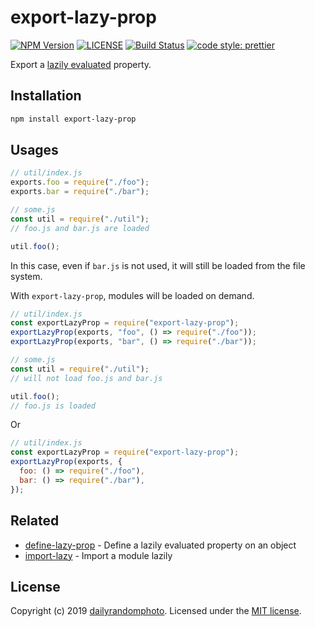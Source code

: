 # export-lazy-prop

[![NPM Version][npm-version-image]][npm-url]
[![LICENSE][license-image]][license-url]
[![Build Status][travis-image]][travis-url]
[![code style: prettier](https://img.shields.io/badge/code_style-prettier-ff69b4.svg?style=flat-square)](https://github.com/prettier/prettier)

Export a [lazily evaluated](https://en.wikipedia.org/wiki/Lazy_evaluation) property.

## Installation

```sh
npm install export-lazy-prop
```

## Usages

```js
// util/index.js
exports.foo = require("./foo");
exports.bar = require("./bar");

// some.js
const util = require("./util");
// foo.js and bar.js are loaded

util.foo();
```

In this case, even if `bar.js` is not used, it will still be loaded from the file system.

With `export-lazy-prop`, modules will be loaded on demand.

```js
// util/index.js
const exportLazyProp = require("export-lazy-prop");
exportLazyProp(exports, "foo", () => require("./foo"));
exportLazyProp(exports, "bar", () => require("./bar"));

// some.js
const util = require("./util");
// will not load foo.js and bar.js

util.foo();
// foo.js is loaded
```

Or

```js
// util/index.js
const exportLazyProp = require("export-lazy-prop");
exportLazyProp(exports, {
  foo: () => require("./foo"),
  bar: () => require("./bar"),
});
```

## Related

- [define-lazy-prop](https://github.com/sindresorhus/define-lazy-prop) - Define a lazily evaluated property on an object
- [import-lazy](https://github.com/sindresorhus/import-lazy) - Import a module lazily

## License

Copyright (c) 2019 [dailyrandomphoto][my-url]. Licensed under the [MIT license][license-url].

[my-url]: https://github.com/dailyrandomphoto
[npm-url]: https://www.npmjs.com/package/export-lazy-prop
[travis-url]: https://travis-ci.org/dailyrandomphoto/export-lazy-prop
[coveralls-url]: https://coveralls.io/github/dailyrandomphoto/export-lazy-prop?branch=master
[license-url]: LICENSE
[dependencies-url]: https://david-dm.org/dailyrandomphoto/export-lazy-prop
[devdependencies-url]: https://david-dm.org/dailyrandomphoto/export-lazy-prop?type=dev
[npm-downloads-image]: https://img.shields.io/npm/dm/export-lazy-prop
[npm-version-image]: https://img.shields.io/npm/v/export-lazy-prop
[license-image]: https://img.shields.io/npm/l/export-lazy-prop
[travis-image]: https://img.shields.io/travis/dailyrandomphoto/export-lazy-prop
[coveralls-image]: https://img.shields.io/coveralls/github/dailyrandomphoto/export-lazy-prop
[dependencies-image]: https://img.shields.io/david/dailyrandomphoto/export-lazy-prop
[devdependencies-image]: https://img.shields.io/david/dev/dailyrandomphoto/export-lazy-prop
